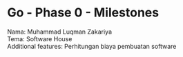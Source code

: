 # Go - Phase 0 - Milestones

Nama: Muhammad Luqman Zakariya<br />
Tema: Software House<br />
Additional features: Perhitungan biaya pembuatan software<br />
